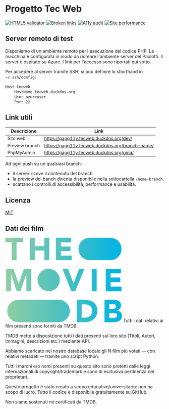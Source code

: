 # Progetto Tec Web

[![HTML5 validator](https://github.com/ggardin/tecweb/actions/workflows/validate-html.yml/badge.svg)](https://github.com/ggardin/tecweb/actions/workflows/validate-html.yml)
[![Broken links](https://github.com/ggardin/tecweb/actions/workflows/check-broken-links.yml/badge.svg)](https://github.com/ggardin/tecweb/actions/workflows/check-broken-links.yml)
[![A11y audit](https://github.com/ggardin/tecweb/actions/workflows/a11y-audit.yml/badge.svg)](https://github.com/ggardin/tecweb/actions/workflows/a11y-audit.yml)
[![Site performance](https://github.com/ggardin/tecweb/actions/workflows/check-pagespeed-performance.yml/badge.svg)](https://github.com/ggardin/tecweb/actions/workflows/check-pagespeed-performance.yml)

## Server remoto di test

Disponiamo di un ambiente remoto per l'esecuzione del codice PHP. La macchina è configurata in modo da ricreare l'ambiente server del Paolotti.
Il server è ospitato su Azure. I link per l'accesso sono riportati qui sotto.

Per accedere al server tramite SSH, si può definire lo shorthand in `~/.ssh/config`:

```
Host tecweb
    HostName tecweb.duckdns.org
    User azureuser
    Port 22
```

## Link utili

| Descrizione    | Link                                            |
|----------------|-------------------------------------------------|
| Sito web       | https://gagg11y.tecweb.duckdns.org/dev/        |
| Preview branch | https://gagg11y.tecweb.duckdns.org/branch-name/ |
| PhpMyAdmin     | https://gagg11y.tecweb.duckdns.org/pma/         |

Ad ogni push su un qualsiasi branch:
- il server riceve il contenuto del branch.
- la preview del banch diventa disponibile nella sottocartella `/nome-branch`.
- scattano i controlli di accessibilità, performance e usabilità.

## Licenza

[MIT](LICENSE)

## Dati dei film
![TMDB attribution](img/tmdb.svg)
Tutti i dati relativi ai film presenti sono forniti da TMDB.

TMDB mette a disposizione tutti i dati presenti sul loro sito (Titoli, Autori, Immagini, descrizioni etc.) mediante API.

Abbiamo scaricato nel nostro database locale gli N film più votati — con relativi metadati — tramite uno script Python.

Tutti i marchi e/o nomi presenti su questo sito sono protetti dalle leggi internazionali di copyright/trademark e sono di esclusiva pertinenza dei proprietari.

Questo progetto è stato creato a scopo educativo/universitario: non ha scopo di lucro. Tutto il codice è disponibile gratuitamente su GitHub.

Non siamo sostenuti né certificati da TMDB.
